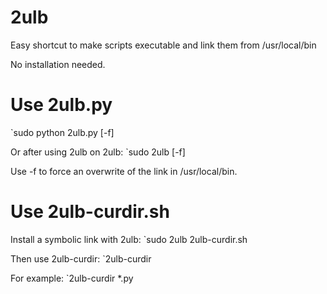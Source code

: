 # 2ulb
Easy shortcut to make scripts executable and link them from /usr/local/bin

No installation needed.

# Use 2ulb.py
`sudo python 2ulb.py <inputfile> [-f]

Or after using 2ulb on 2ulb:
`sudo 2ulb <inputfile> [-f]

Use -f to force an overwrite of the link in /usr/local/bin.

# Use 2ulb-curdir.sh
Install a symbolic link with 2ulb:
`sudo 2ulb 2ulb-curdir.sh

Then use 2ulb-curdir:
`2ulb-curdir <filelist>

For example:
`2ulb-curdir *.py
